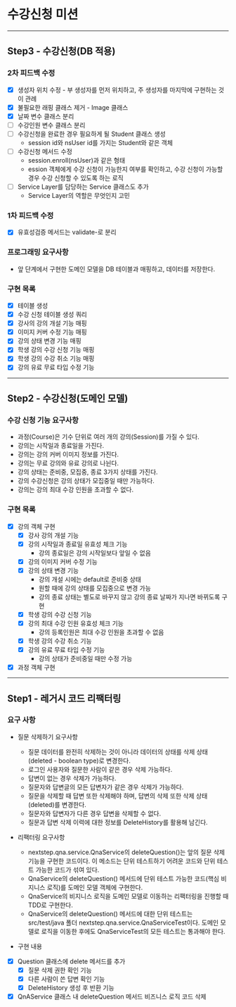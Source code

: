 # 수강신청 미션

---

## Step3 - 수강신청(DB 적용)
### 2차 피드백 수정
- [X] 생성자 위치 수정 - 부 생성자를 먼저 위치하고, 주 생성자를 마지막에 구현하는 것이 관례
- [X] 불필요한 래핑 클래스 제거 - Image 클래스
- [X] 날짜 변수 클래스 분리
- [ ] 수강인원 변수 클래스 분리
- [ ] 수강신청을 완료한 경우 필요하게 될 Student 클래스 생성
  - session id와 nsUser id를 가지는 Student와 같은 객체
- [ ] 수강신청 메서드 수정
  - session.enroll(nsUser)과 같은 형태
  - ession 객체에게 수강 신청이 가능한지 여부를 확인하고, 수강 신청이 가능할 경우 수강 신청할 수 있도록 하는 로직
- [ ] Service Layer를 담당하는 Service 클래스도 추가
  - Service Layer의 역할은 무엇인지 고민

### 1차 피드백 수정
- [X] 유효성검증 메서드는 validate-로 분리

### 프로그래밍 요구사항
* 앞 단계에서 구현한 도메인 모델을 DB 테이블과 매핑하고, 데이터를 저장한다.

### 구현 목록
- [X] 테이블 생성
- [X] 수강 신청 테이블 생성 쿼리
- [X] 강사의 강의 개설 기능 매핑
- [X] 이미지 커버 수정 기능 매핑
- [X] 강의 상태 변경 기능 매핑
- [X] 학생 강의 수강 신청 기능 매핑
- [X] 학생 강의 수강 취소 기능 매핑
- [X] 강의 유료 무료 타입 수정 기능

---

## Step2 - 수강신청(도메인 모델)

### 수강 신청 기능 요구사항
* 과정(Course)은 기수 단위로 여러 개의 강의(Session)를 가질 수 있다.
* 강의는 시작일과 종료일을 가진다.
* 강의는 강의 커버 이미지 정보를 가진다.
* 강의는 무료 강의와 유료 강의로 나뉜다.
* 강의 상태는 준비중, 모집중, 종료 3가지 상태를 가진다.
* 강의 수강신청은 강의 상태가 모집중일 때만 가능하다.
* 강의는 강의 최대 수강 인원을 초과할 수 없다.

### 구현 목록
* [X] 강의 객체 구현
  * [X] 강사 강의 개설 기능
  * [X] 강의 시작일과 종료일 유효성 체크 기능
    * 강의 종료일은 강의 시작일보다 앞일 수 없음
  * [X] 강의 이미지 커버 수정 기능
  * [X] 강의 상태 변경 기능
    * 강의 개설 시에는 default로 준비중 상태
    * 원할 때에 강의 상태를 모집중으로 변경 가능
    * 강의 종료 상태는 별도로 바꾸지 않고 강의 종료 날짜가 지나면 바뀌도록 구현
  * [X] 학생 강의 수강 신청 기능
  * [X] 강의 최대 수강 인원 유효성 체크 기능
    * 강의 등록인원은 최대 수강 인원을 초과할 수 없음
  * [X] 학생 강의 수강 취소 기능
  * [X] 강의 유료 무료 타입 수정 기능
    * 강의 상태가 준비중일 때만 수정 가능

* [X] 과정 객체 구현

---

## Step1 - 레거시 코드 리팩터링
### 요구 사항
* 질문 삭제하기 요구사항
    * 질문 데이터를 완전히 삭제하는 것이 아니라 데이터의 상태를 삭제 상태(deleted - boolean type)로 변경한다.
    * 로그인 사용자와 질문한 사람이 같은 경우 삭제 가능하다.
    * 답변이 없는 경우 삭제가 가능하다.
    * 질문자와 답변글의 모든 답변자가 같은 경우 삭제가 가능하다.
    * 질문을 삭제할 때 답변 또한 삭제해야 하며, 답변의 삭제 또한 삭제 상태(deleted)를 변경한다.
    * 질문자와 답변자가 다른 경우 답변을 삭제할 수 없다.
    * 질문과 답변 삭제 이력에 대한 정보를 DeleteHistory를 활용해 남긴다.

* 리팩터링 요구사항
    * nextstep.qna.service.QnaService의 deleteQuestion()는 앞의 질문 삭제 기능을 구현한 코드이다. 이 메소드는 단위 테스트하기 어려운 코드와 단위 테스트 가능한 코드가 섞여 있다.
    * QnaService의 deleteQuestion() 메서드에 단위 테스트 가능한 코드(핵심 비지니스 로직)를 도메인 모델 객체에 구현한다.
    * QnaService의 비지니스 로직을 도메인 모델로 이동하는 리팩터링을 진행할 때 TDD로 구현한다.
    * QnaService의 deleteQuestion() 메서드에 대한 단위 테스트는 src/test/java 폴더 nextstep.qna.service.QnaServiceTest이다. 도메인 모델로 로직을 이동한 후에도 QnaServiceTest의 모든 테스트는 통과해야 한다.

* 구현 내용
- [X] Question 클래스에 delete 메서드를 추가
    - [X] 질문 삭제 권한 확인 기능
    - [X] 다른 사람이 쓴 답변 확인 기능
    - [X] DeleteHistory 생성 후 반환 기능
- [X] QnAService 클래스 내 deleteQuestion 메서드 비즈니스 로직 코드 삭제
